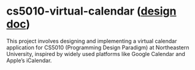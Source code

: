 # cs5010-virtual-calendar ([design doc][1])
This project involves designing and implementing a virtual calendar application 
for CS5010 (Programming Design Paradigm) at Northeastern University, inspired 
by widely used platforms like Google Calendar and Apple’s iCalendar.

[1]: https://docs.google.com/document/d/1t17JWyGOdQj2FlsFKW70nWQk9nMpq5YNjR9wQNBCmn8/edit?usp=sharing